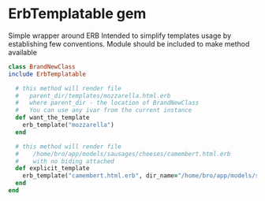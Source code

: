 # ErbTemplatable gem

Simple wrapper around ERB
Intended to simplify templates usage by establishing few conventions.
Module should be included to make method available

```ruby
class BrandNewClass
include ErbTemplatable

  # this method will render file
  #   parent_dir/templates/mozzarella.html.erb
  #   where parent_dir - the location of BrandNewClass
  #   You can use any ivar from the current instance
  def want_the_template
    erb_template("mozzarella")
  end

  # this method will render file
  #    /home/bro/app/models/sausages/cheeses/camembert.html.erb
  #    with no biding attached
  def explicit_template
    erb_template("camembert.html.erb", dir_name="/home/bro/app/models/sausages", "cheeses/", nil)
  end
end
```
